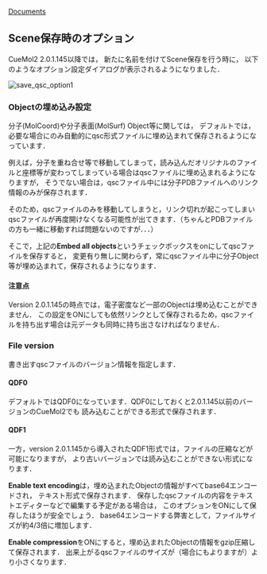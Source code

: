 [Documents](../../Documents)

## Scene保存時のオプション

CueMol2 2.0.1.145以降では，
新たに名前を付けてScene保存を行う時に，
以下のようなオプション設定ダイアログが表示されるようになりました．


![save_qsc_option1](../../assets/images/cuemol2/SceneSaveAsOption/save_qsc_option1.png)


### Objectの埋め込み設定
分子(MolCoord)や分子表面(MolSurf) Object等に関しては，
デフォルトでは，
必要な場合にのみ自動的にqsc形式ファイルに埋め込まれて保存されるようになっています．

例えば，分子を重ね合せ等で移動してしまって，読み込んだオリジナルのファイルと座標等が変わってしまっている場合はqscファイルに埋め込まれるようになりますが，
そうでない場合は，qscファイル中には分子PDBファイルへのリンク情報のみが保存されます．

そのため，qscファイルのみを移動してしまうと，リンク切れが起こってしまいqscファイルが再度開けなくなる可能性が出てきます．（ちゃんとPDBファイルの方も一緒に移動すれば問題ないのですが．．．）

そこで，上記の**Embed all objects**というチェックボックスをonにしてqscファイルを保存すると，
変更有り無しに関わらず，常にqscファイル中に分子Object等が埋め込まれて，保存されるようになります．

#### 注意点
Version 2.0.1.145の時点では，電子密度など一部のObjectは埋め込むことができません．
この設定をONにしても依然リンクとして保存されるため，qscファイルを持ち出す場合は元データも同時に持ち出さなければなりません．

### File version
書き出すqscファイルのバージョン情報を指定します．

#### QDF0
デフォルトではQDF0になっています．QDF0にしておくと2.0.1.145以前のバージョンのCueMol2でも
読み込むことができる形式で保存されます．

#### QDF1
一方，version 2.0.1.145から導入されたQDF1形式では，ファイルの圧縮などが可能になりますが，
より古いバージョンでは読み込むことができない形式になります．

**Enable text encoding**は，埋め込まれたObjectの情報がすべてbase64エンコードされ，
テキスト形式で保存されます．
保存したqscファイルの内容をテキストエディターなどで編集する予定がある場合は，
このオプションをONにして保存したほうが安全でしょう．
base64エンコードする弊害として，ファイルサイズが約4/3倍に増加します．

**Enable compression**をONにすると，埋め込まれたObjectの情報をgzip圧縮して保存されます．
出来上がるqscファイルのサイズが（場合にもよりますが）より小さくなります．